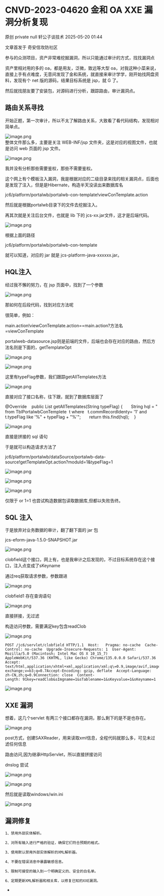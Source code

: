 #  CNVD-2023-04620 金和 OA XXE 漏洞分析复现   
原创 private null  轩公子谈技术   2025-05-20 01:44  
  
文章首发于 奇安信攻防社区  
  
参与的众测项目，资产非常难挖掘漏洞，所以只能通过审计的方式，找找漏洞点  
  
资产里相对用的多的 oa，都是用友，泛微，致远等大型 oa，对我这种小菜来说，直接上手有点难度，无意间发现了金和系统，就直接来审计学学，刚开始找网盘资料，发现有个 net 版的源码，结果目标系统是 jsp，就 G 了。  
  
然后就找朋友要了安装包，对源码进行分析，跟踪路由，审计漏洞点。  
## 路由关系寻找  
  
开始正题，第一次审计，所以不太了解路由关系，大致看了看代码结构，发现相对简单点。  
  
![image.png](https://mmbiz.qpic.cn/sz_mmbiz_png/BAby4Fk1HQZ3pa8b1Ypt4LV8Iibf2MTQgWDdRI6yjPJWH2vx6RjMqdricShS9yIfx1zNYmibBtIY4COttg5pDX23Q/640?wx_fmt=png&from=appmsg "")  
整体文件那么多，主要是关注 WEB-INF/jsp 文件夹，这是对应的视图文件，也就是访问 web 页面的 jsp 文件。  
  
![image.png](https://mmbiz.qpic.cn/sz_mmbiz_png/BAby4Fk1HQZ3pa8b1Ypt4LV8Iibf2MTQgUnyj4xBApEhwiaJVVSZ7ljatvVHe5nmfqcZ4TEykonF8ia3Awv6UEtUw/640?wx_fmt=png&from=appmsg "")  
  
我并没有分析那些需要鉴权，那些不需要鉴权。  
  
这个网上有个模板注入漏洞，我是根据对应的二级目录来找的相关漏洞点，后面也是发现了注入，但是是Hibernate，构造半天没读出来数据库名  
  
jc6/platform/portalwb/portalwb-con-template!viewConTemplate.action  
  
然后就是根据portalwb目录下的文件去挖掘注入。  
  
再其次就是关注后台文件，也就是 lib 下的 jcs-xx.jar文件，这才是后端代码。  
  
![image.png](https://mmbiz.qpic.cn/sz_mmbiz_png/BAby4Fk1HQZ3pa8b1Ypt4LV8Iibf2MTQg0R4CKBocIGCnFMwNYsOUH04CwibQO5GNB4V75nkl87ZGic1wj9O4FCPg/640?wx_fmt=png&from=appmsg "")  
  
根据上面的路径  
  
jc6/platform/portalwb/portalwb-con-template  
  
就可以知道，对应的 jar 就是 jcs-platform-java-xxxxxx.jar。  
## HQL注入  
  
经过我不懈的努力，在 jsp 页面中，找到了一个参数  
  
![image.png](https://mmbiz.qpic.cn/sz_mmbiz_png/BAby4Fk1HQZ3pa8b1Ypt4LV8Iibf2MTQg20tKexdfPoBfutia8IFL6X9PzofV9xc1sNbhCfd37aTQxgaUIxibtWdQ/640?wx_fmt=png&from=appmsg "")  
  
那如何在后段代码，找到对应方法呢  
  
很简单，例如：  
  
main.action!viewConTemplate.action==main.action?方法名=viewConTemplate  
  
portalweb-datasource.jsp则是前端的文件，后端也会存在对应的路由，然后方法名则是下面的，getTemplateOpt  
  
![image.png](https://mmbiz.qpic.cn/sz_mmbiz_png/BAby4Fk1HQZ3pa8b1Ypt4LV8Iibf2MTQgpIqicH2dBV3WxMUqKaog5z7tibhzBGrMZmaKiaJa33kSpwT2kFn2DwrAQ/640?wx_fmt=png&from=appmsg "")  
  
![image.png](https://mmbiz.qpic.cn/sz_mmbiz_png/BAby4Fk1HQZ3pa8b1Ypt4LV8Iibf2MTQg6Ks6G7JNFSyx0ZuJEEaIuzDOdzp4xIOMrk26wkUEkC9PoTiaTZFlBsA/640?wx_fmt=png&from=appmsg "")  
  
这里有typeFlag参数，我们跟踪getAllTemplates方法  
  
![image.png](https://mmbiz.qpic.cn/sz_mmbiz_png/BAby4Fk1HQZ3pa8b1Ypt4LV8Iibf2MTQgOxExOE8cf8qA9YUyvuUnB7yMU40yDfSMPSW90C3DfYt3XUpvlAbytQ/640?wx_fmt=png&from=appmsg "")  
  
直接对应了接口名称，往下跟，就到了数据库层面了  
  
@Override    public List getAllTemplates(String typeFlag) {       String hql \= " from TblPortalwbConTemplete  t where   t.commRecordIdenty= '1' and t.typeFlag like '%" + typeFlag + "%'";       return this.find(hql);    }  
  
![image.png](https://mmbiz.qpic.cn/sz_mmbiz_png/BAby4Fk1HQZ3pa8b1Ypt4LV8Iibf2MTQgrHFRNym7ib291V7qP9ve2pVm1hT8Bf8412ialultv9v6yhtxxhDHNKPQ/640?wx_fmt=png&from=appmsg "")  
  
直接是拼接的 sql 语句  
  
于是就可以构造请求方法了  
  
jc6/platform/portalwb/dataSource/portalwb-data-source!getTemplateOpt.action?moduId=1&amp;typeFlag=1  
  
![image.png](https://mmbiz.qpic.cn/sz_mmbiz_png/BAby4Fk1HQZ3pa8b1Ypt4LV8Iibf2MTQgn3UoBaNsEEhOOMDwr5DicPRNSl44icTOrQZ0iaSY5v5JSeGnd500viajaw/640?wx_fmt=png&from=appmsg "")  
  
![image.png](https://mmbiz.qpic.cn/sz_mmbiz_png/BAby4Fk1HQZ3pa8b1Ypt4LV8Iibf2MTQgHmRtKMlKluNNHC5FDLfpyYJLvwfz5H0kM7zd4spiaKI3EiblRVtMVO4w/640?wx_fmt=png&from=appmsg "")  
  
![image.png](https://mmbiz.qpic.cn/sz_mmbiz_png/BAby4Fk1HQZ3pa8b1Ypt4LV8Iibf2MTQgesb0tlEejNViaKoRwQOgkVcmkVuNFeR7H1gIJcLZiaH3fQOAHZ2P3fdA/640?wx_fmt=png&from=appmsg "")  
  
仅限于 or 1=1 也尝试构造数据包读取数据库,但都以失败告终。  
## SQL 注入  
  
于是放弃对业务数据的审计，翻了翻下面的 jar 包  
  
jcs-eform-java-1.5.0-SNAPSHOT.jar  
  
![image.png](https://mmbiz.qpic.cn/sz_mmbiz_png/BAby4Fk1HQZ3pa8b1Ypt4LV8Iibf2MTQgkIx72ZdDh6EuYt7wPw36tTAHCnzqia2BIhDqgnsV9hIN9lTkWoDVWww/640?wx_fmt=png&from=appmsg "")  
  
clobfield这个接口，网上有，也是我审计之后发现的，不过目标系统存在这个接口，注入点变成了sKeyname  
  
通过req获取请求参数，参数跟进  
  
![image.png](https://mmbiz.qpic.cn/sz_mmbiz_png/BAby4Fk1HQZ3pa8b1Ypt4LV8Iibf2MTQgibUaFEmibbvqZ0g79IKYdNEicCyfgjqia5Sj05h4X4WTgJ4qpOMB49EiaUA/640?wx_fmt=png&from=appmsg "")  
  
clobfield1 存在查询语句  
  
![image.png](https://mmbiz.qpic.cn/sz_mmbiz_png/BAby4Fk1HQZ3pa8b1Ypt4LV8Iibf2MTQggiaic1pxmrGsJ18MxDhc6dsAswaRyNmvGnWohTgEcibBibOccRb4bkasVg/640?wx_fmt=png&from=appmsg "")  
  
直接拼接，无过滤  
  
构造访问参数，需要满足key包含readClob  
  
![image.png](https://mmbiz.qpic.cn/sz_mmbiz_png/BAby4Fk1HQZ3pa8b1Ypt4LV8Iibf2MTQgicHKTb7mibFfT85DlciaX0Hc3Kd7uvhJlXSicAPC0E9nKDjT1rtfcggYBw/640?wx_fmt=png&from=appmsg "")  
```
POST /jc6/servlet/clobfield HTTP/1.1  Host:   Pragma: no-cache  Cache-Control: no-cache  Upgrade-Insecure-Requests: 1  User-Agent: Mozilla/5.0 (Macintosh; Intel Mac OS X 10_15_7) AppleWebKit/537.36 (KHTML, like Gecko) Chrome/135.0.0.0 Safari/537.36  Accept: text/html,application/xhtml+xml,application/xml;q\=0.9,image/avif,image/webp,image/apng,\**/\*;q=0.8,application/signed-exchange;v=b3;q=0.7Accept-Encoding: gzip, deflate  Accept-Language: zh-CN,zh;q=0.9Connection: close  Content-Length: 91key=readClob&sImgname=1&sTablename=1&sKeyvalue=1&sKeyname=1
```  
  
![image.png](https://mmbiz.qpic.cn/sz_mmbiz_png/BAby4Fk1HQZ3pa8b1Ypt4LV8Iibf2MTQg40ZzVXqialCDrjehungeRib7DG56CFIyqNAXexiaZojer9XY59LnUXKFQ/640?wx_fmt=png&from=appmsg "")  
## XXE 漏洞  
  
想着，这几个servlet 有两三个接口都存在漏洞，那么剩下的是不是也存在。  
  
![image.png](https://mmbiz.qpic.cn/sz_mmbiz_png/BAby4Fk1HQZ3pa8b1Ypt4LV8Iibf2MTQgfibcuB267aeZXX7GcRGV0O8fhSAfVI4MnL9iceQcU6g0vku548mhbicZg/640?wx_fmt=png&from=appmsg "")  
  
post方式，创建SAXReader，用来读取xml信息，全程代码就那么多，可见未过滤任何信息  
  
路由访问,因为继承HttpServlet，所以直接拼接访问  
  
dnslog 尝试  
  
![image.png](https://mmbiz.qpic.cn/sz_mmbiz_png/BAby4Fk1HQZ3pa8b1Ypt4LV8Iibf2MTQgOdprb8ibwwfA7qIZhrPhsHlicJWNgiayKrPZQwanTmnYgYQ2465wUd60A/640?wx_fmt=png&from=appmsg "")  
  
![image.png](https://mmbiz.qpic.cn/sz_mmbiz_png/BAby4Fk1HQZ3pa8b1Ypt4LV8Iibf2MTQgZc7icuUIZzyRRibFvBRYYS9iaanwIvsSSoaTn5qBDiaZOta5cfSjiaJE62w/640?wx_fmt=png&from=appmsg "")  
  
然后就是读取windows/win.ini  
  
![image.png](https://mmbiz.qpic.cn/sz_mmbiz_png/BAby4Fk1HQZ3pa8b1Ypt4LV8Iibf2MTQgFiaxenR7ib4sjLneDI0iacSfgTC6emByohsMdoWJf9x509iaGMYAA5cEMg/640?wx_fmt=png&from=appmsg "")  
## 漏洞修复  
```
1、禁用外部实体解析。
```  
```
2、对所有输入进行严格的验证，确保它们符合预期的格式。
```  
```
3、使用默认禁用外部实体解析的XML解析器。
```  
```
4、不要在错误消息中暴露敏感信息。
```  
```
5、限制可接受的输入到一个明确定义的、安全的白名单。
```  
```
6、定期更新XML解析器和相关库，以修复已知的XXE漏洞。
```  
-   
